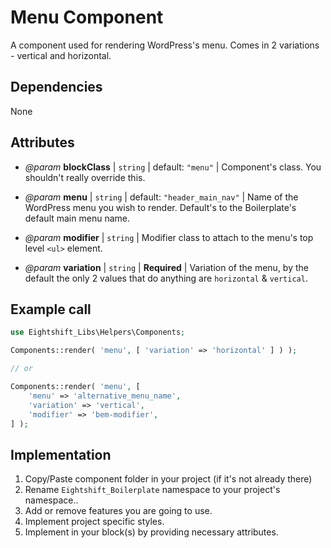 # Menu Component

A component used for rendering WordPress's menu. Comes in 2 variations - vertical and horizontal.

## Dependencies

None

## Attributes

* _@param_ **blockClass** | `string` | default: `"menu"` | Component's class. You shouldn't really override this.

* _@param_ **menu** | `string` | default: `"header_main_nav"` | Name of the WordPress menu you wish to render. Default's to the Boilerplate's default main menu name.

* _@param_ **modifier** | `string` | Modifier class to attach to the menu's top level `<ul>` element.

* _@param_ **variation** | `string` | **Required** | Variation of the menu, by the default the only 2 values that do anything are `horizontal` & `vertical`.

## Example call

```php
use Eightshift_Libs\Helpers\Components;

Components::render( 'menu', [ 'variation' => 'horizontal' ] ) );

// or

Components::render( 'menu', [
	'menu' => 'alternative_menu_name',
	'variation' => 'vertical',
	'modifier' => 'bem-modifier',
] );
```

## Implementation

1. Copy/Paste component folder in your project (if it's not already there)
2. Rename `Eightshift_Boilerplate` namespace to your project's namespace..
3. Add or remove features you are going to use.
4. Implement project specific styles.
5. Implement in your block(s) by providing necessary attributes.
